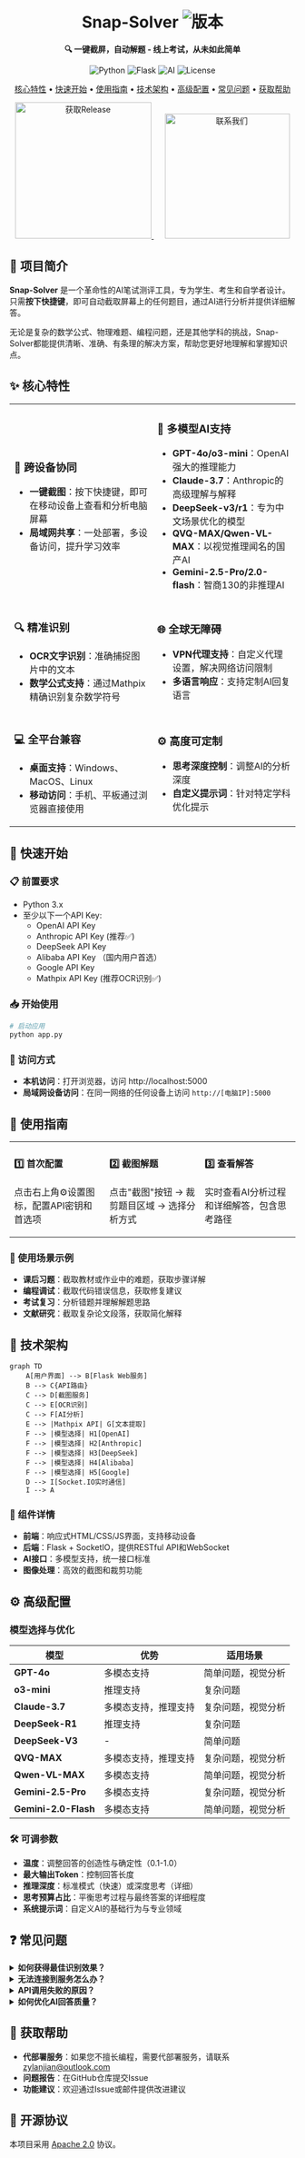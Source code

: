 <h1 align="center">Snap-Solver <img src="https://img.shields.io/badge/版本-1.2.0-blue" alt="版本"></h1>


<p align="center">
  <b>🔍 一键截屏，自动解题 - 线上考试，从未如此简单</b>
</p>

<p align="center">
  <img src="https://img.shields.io/badge/Python-3.x-blue?logo=python" alt="Python">
  <img src="https://img.shields.io/badge/Framework-Flask-green?logo=flask" alt="Flask">
  <img src="https://img.shields.io/badge/AI-Multi--Model-orange" alt="AI">
  <img src="https://img.shields.io/badge/License-Apache%202.0-lightgrey" alt="License">
</p>


<p align="center">
  <a href="#-核心特性">核心特性</a> •
  <a href="#-快速开始">快速开始</a> •
  <a href="#-使用指南">使用指南</a> •
  <a href="#-技术架构">技术架构</a> •
  <a href="#-高级配置">高级配置</a> •
  <a href="#-常见问题">常见问题</a> •
  <a href="#-获取帮助">获取帮助</a>
</p>

<div align="center">
  <a href="https://github.com/Zippland/Snap-Solver/releases">
    <img src="https://img.shields.io/badge/⚡%20快速开始-下载最新版本-0366D6?style=for-the-badge&logo=github&logoColor=white" alt="获取Release" width="240" />
  </a>
  &nbsp;&nbsp;&nbsp;&nbsp;
  <a href="mailto:zylanjian@outlook.com">
    <img src="https://img.shields.io/badge/📞%20代部署支持-联系我们-28a745?style=for-the-badge&logo=mail.ru&logoColor=white" alt="联系我们" width="220" />
  </a>
</div>
<!-- <p align="center">
  <img src="pic.jpg" alt="Snap-Solver 截图" width="300" />
</p> -->

## 💫 项目简介

**Snap-Solver** 是一个革命性的AI笔试测评工具，专为学生、考生和自学者设计。只需**按下快捷键**，即可自动截取屏幕上的任何题目，通过AI进行分析并提供详细解答。

无论是复杂的数学公式、物理难题、编程问题，还是其他学科的挑战，Snap-Solver都能提供清晰、准确、有条理的解决方案，帮助您更好地理解和掌握知识点。



## ✨ 核心特性

<table>
  <tr>
    <td width="50%">
      <h3>📱 跨设备协同</h3>
      <ul>
        <li><b>一键截图</b>：按下快捷键，即可在移动设备上查看和分析电脑屏幕</li>
        <li><b>局域网共享</b>：一处部署，多设备访问，提升学习效率</li>
      </ul>
    </td>
    <td width="50%">
      <h3>🧠 多模型AI支持</h3>
      <ul>
        <li><b>GPT-4o/o3-mini</b>：OpenAI强大的推理能力</li>
        <li><b>Claude-3.7</b>：Anthropic的高级理解与解释</li>
        <li><b>DeepSeek-v3/r1</b>：专为中文场景优化的模型</li>
        <li><b>QVQ-MAX/Qwen-VL-MAX</b>：以视觉推理闻名的国产AI</li>
        <li><b>Gemini-2.5-Pro/2.0-flash</b>：智商130的非推理AI</li>
      </ul>
    </td>
  </tr>
  <tr>
    <td>
      <h3>🔍 精准识别</h3>
      <ul>
        <li><b>OCR文字识别</b>：准确捕捉图片中的文本</li>
        <li><b>数学公式支持</b>：通过Mathpix精确识别复杂数学符号</li>
      </ul>
    </td>
    <td>
      <h3>🌐 全球无障碍</h3>
      <ul>
        <li><b>VPN代理支持</b>：自定义代理设置，解决网络访问限制</li>
        <li><b>多语言响应</b>：支持定制AI回复语言</li>
      </ul>
    </td>
  </tr>
  <tr>
    <td>
      <h3>💻 全平台兼容</h3>
      <ul>
        <li><b>桌面支持</b>：Windows、MacOS、Linux</li>
        <li><b>移动访问</b>：手机、平板通过浏览器直接使用</li>
      </ul>
    </td>
    <td>
      <h3>⚙️ 高度可定制</h3>
      <ul>
        <li><b>思考深度控制</b>：调整AI的分析深度</li>
        <li><b>自定义提示词</b>：针对特定学科优化提示</li>
      </ul>
    </td>
  </tr>
</table>

## 🚀 快速开始

### 📋 前置要求

- Python 3.x
- 至少以下一个API Key:
  - OpenAI API Key
  - Anthropic API Key (推荐✅)
  - DeepSeek API Key
  - Alibaba API Key （国内用户首选）
  - Google API Key
  - Mathpix API Key (推荐OCR识别✅)

### 📥 开始使用

```bash
# 启动应用
python app.py
```

### 📱 访问方式

- **本机访问**：打开浏览器，访问 http://localhost:5000
- **局域网设备访问**：在同一网络的任何设备上访问 `http://[电脑IP]:5000`

## 📖 使用指南

<table>
  <tr>
    <td width="33%">
      <h4>1️⃣ 首次配置</h4>
      <p>点击右上角⚙️设置图标，配置API密钥和首选项</p>
    </td>
    <td width="33%">
      <h4>2️⃣ 截图解题</h4>
      <p>点击"截图"按钮 → 裁剪题目区域 → 选择分析方式</p>
    </td>
    <td width="33%">
      <h4>3️⃣ 查看解答</h4>
      <p>实时查看AI分析过程和详细解答，包含思考路径</p>
    </td>
  </tr>
</table>

### 🎯 使用场景示例

- **课后习题**：截取教材或作业中的难题，获取步骤详解
- **编程调试**：截取代码错误信息，获取修复建议
- **考试复习**：分析错题并理解解题思路
- **文献研究**：截取复杂论文段落，获取简化解释

## 🔧 技术架构

```mermaid
graph TD
    A[用户界面] --> B[Flask Web服务]
    B --> C{API路由}
    C --> D[截图服务]
    C --> E[OCR识别]
    C --> F[AI分析]
    E --> |Mathpix API| G[文本提取]
    F --> |模型选择| H1[OpenAI]
    F --> |模型选择| H2[Anthropic]
    F --> |模型选择| H3[DeepSeek]
    F --> |模型选择| H4[Alibaba]
    F --> |模型选择| H5[Google]
    D --> I[Socket.IO实时通信]
    I --> A
```

### 🧩 组件详情

- **前端**：响应式HTML/CSS/JS界面，支持移动设备
- **后端**：Flask + SocketIO，提供RESTful API和WebSocket
- **AI接口**：多模型支持，统一接口标准
- **图像处理**：高效的截图和裁剪功能

## ⚙️ 高级配置

### 模型选择与优化

| 模型 | 优势 | 适用场景 |
|------|------|----------|
| **GPT-4o** | 多模态支持 | 简单问题，视觉分析 |
| **o3-mini** | 推理支持 | 复杂问题 |
| **Claude-3.7** | 多模态支持，推理支持 | 复杂问题，视觉分析 |
| **DeepSeek-R1** | 推理支持 | 复杂问题 |
| **DeepSeek-V3** | - | 简单问题 |
| **QVQ-MAX** | 多模态支持，推理支持 | 复杂问题，视觉分析 |
| **Qwen-VL-MAX** | 多模态支持 | 简单问题，视觉分析 |
| **Gemini-2.5-Pro** | 多模态支持 | 复杂问题，视觉分析 |
| **Gemini-2.0-Flash** | 多模态支持 | 简单问题，视觉分析 |


### 🛠️ 可调参数

- **温度**：调整回答的创造性与确定性（0.1-1.0）
- **最大输出Token**：控制回答长度
- **推理深度**：标准模式（快速）或深度思考（详细）
- **思考预算占比**：平衡思考过程与最终答案的详细程度
- **系统提示词**：自定义AI的基础行为与专业领域

## ❓ 常见问题

<details>
<summary><b>如何获得最佳识别效果？</b></summary>
<p>
确保截图清晰，包含完整题目和必要上下文。对于数学公式，建议使用Mathpix OCR以获得更准确的识别结果。
</p>
</details>

<details>
<summary><b>无法连接到服务怎么办？</b></summary>
<p>
1. 检查防火墙设置是否允许5000端口<br>
2. 确认设备在同一局域网内<br>
3. 尝试重启应用程序<br>
4. 查看控制台日志获取错误信息
</p>
</details>

<details>
<summary><b>API调用失败的原因？</b></summary>
<p>
1. API密钥可能无效或余额不足<br>
2. 网络连接问题，特别是国际API<br>
3. 代理设置不正确<br>
4. API服务可能临时不可用
</p>
</details>

<details>
<summary><b>如何优化AI回答质量？</b></summary>
<p>
1. 调整系统提示词，添加特定学科的指导<br>
2. 根据问题复杂度选择合适的模型<br>
3. 对于复杂题目，使用"深度思考"模式<br>
4. 确保截取的题目包含完整信息
</p>
</details>

## 🤝 获取帮助

- **代部署服务**：如果您不擅长编程，需要代部署服务，请联系 [zylanjian@outlook.com](mailto:zylanjian@outlook.com)
- **问题报告**：在GitHub仓库提交Issue
- **功能建议**：欢迎通过Issue或邮件提供改进建议

## 📜 开源协议

本项目采用 [Apache 2.0](LICENSE) 协议。
